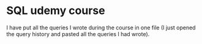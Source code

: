 # SQL udemy course

I have put all the queries I wrote during the course in one file (I just opened the query history and pasted all the queries I had wrote).
